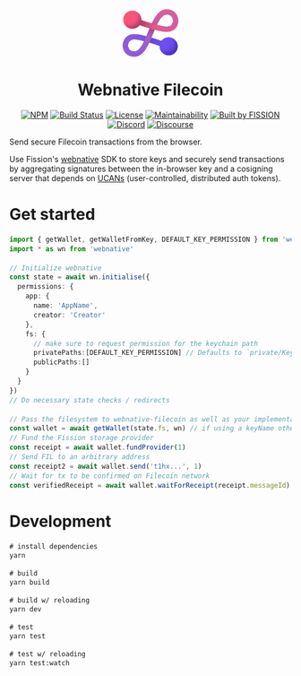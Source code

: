 <div align="center">
  <img src="https://github.com/fission-codes/kit/blob/main/images/logo-icon-coloured.png?raw=true" alt="Fission logo" width="100" />

  <h1>Webnative Filecoin</h1>

  [![NPM](https://img.shields.io/npm/v/webnative)](https://www.npmjs.com/package/webnative-filecoin)
  [![Build Status](https://travis-ci.org/fission-suite/webnative-fielcoin.svg?branch=master)](https://travis-ci.org/fission-suite/webnative-filecoin)
  [![License](https://img.shields.io/badge/License-Apache%202.0-blue.svg)](https://github.com/fission-suite/blob/master/LICENSE)
  [![Maintainability](https://api.codeclimate.com/v1/badges/b06e29f811583d24009a/maintainability)](https://codeclimate.com/github/fission-suite/webnative-filecoin/maintainability)
  [![Built by FISSION](https://img.shields.io/badge/⌘-Built_by_FISSION-purple.svg)](https://fission.codes)
  [![Discord](https://img.shields.io/discord/478735028319158273.svg)](https://discord.gg/zAQBDEq)
  [![Discourse](https://img.shields.io/discourse/https/talk.fission.codes/topics)](https://talk.fission.codes)
</div>


Send secure Filecoin transactions from the browser.

Use Fission's [webnative](https://github.com/fission-suite/webnative) SDK to store keys and securely send transactions by aggregating signatures between the in-browser key and a cosigning server that depends on [UCANs](https://blog.fission.codes/auth-without-backend/) (user-controlled, distributed auth tokens).

# Get started
```ts
import { getWallet, getWalletFromKey, DEFAULT_KEY_PERMISSION } from 'webnative-filecoin'
import * as wn from 'webnative'

// Initialize webnative
const state = await wn.initialise({
  permissions: {
    app: {
      name: 'AppName',
      creator: 'Creator'
    },
    fs: {
      // make sure to request permission for the keychain path
      privatePaths:[DEFAULT_KEY_PERMISSION] // Defaults to `private/Keychain/fil-cosigner`
      publicPaths:[]
    }
  }
})
// Do necessary state checks / redirects

// Pass the filesystem to webnative-filecoin as well as your implementation of wn
const wallet = await getWallet(state.fs, wn) // if using a keyName other than the default, pass that as a third param
// Fund the Fission storage provider
const receipt = await wallet.fundProvider(1)
// Send FIL to an arbitrary address
const receipt2 = await wallet.send('t1hx...', 1)
// Wait for tx to be confirmed on Filecoin network
const verifiedReceipt = await wallet.waitForReceipt(receipt.messageId)
```

# Development
```shell
# install dependencies
yarn

# build
yarn build

# build w/ reloading
yarn dev

# test
yarn test

# test w/ reloading
yarn test:watch
```
